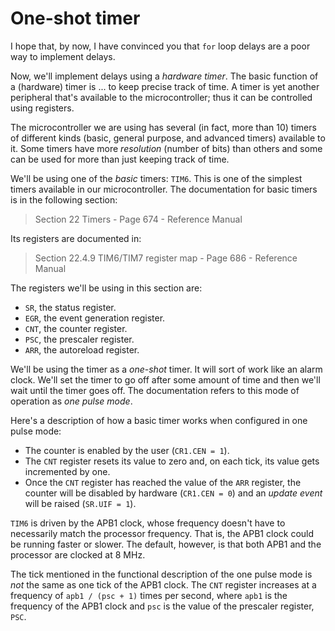 # One-shot timer

I hope that, by now, I have convinced you that `for` loop delays are a poor way to implement delays.

Now, we'll implement delays using a *hardware timer*. The basic function of a (hardware) timer is
... to keep precise track of time. A timer is yet another peripheral that's available to the
microcontroller; thus it can be controlled using registers.

The microcontroller we are using has several (in fact, more than 10) timers of different kinds
(basic, general purpose, and advanced timers) available to it. Some timers have more *resolution*
(number of bits) than others and some can be used for more than just keeping track of time.

We'll be using one of the *basic* timers: `TIM6`. This is one of the simplest timers available in
our microcontroller. The documentation for basic timers is in the following section:

> Section 22 Timers - Page 674 - Reference Manual

Its registers are documented in:

> Section 22.4.9 TIM6/TIM7 register map - Page 686 - Reference Manual

The registers we'll be using in this section are:

- `SR`, the status register.
- `EGR`, the event generation register.
- `CNT`, the counter register.
- `PSC`, the prescaler register.
- `ARR`, the autoreload register.

We'll be using the timer as a *one-shot* timer. It will sort of work like an alarm clock. We'll set
the timer to go off after some amount of time and then we'll wait until the timer goes off. The
documentation refers to this mode of operation as *one pulse mode*.

Here's a description of how a basic timer works when configured in one pulse mode:

- The counter is enabled by the user (`CR1.CEN = 1`).
- The `CNT` register resets its value to zero and, on each tick, its value gets incremented by one.
- Once the `CNT` register has reached the value of the `ARR` register, the counter will be disabled
  by hardware (`CR1.CEN = 0`) and an *update event* will be raised (`SR.UIF = 1`).

`TIM6` is driven by the APB1 clock, whose frequency doesn't have to necessarily match the processor
frequency. That is, the APB1 clock could be running faster or slower. The default, however, is that
both APB1 and the processor are clocked at 8 MHz.

The tick mentioned in the functional description of the one pulse mode is *not* the same as one
tick of the APB1 clock. The `CNT` register increases at a frequency of `apb1 / (psc + 1)`
times per second, where `apb1` is the frequency of the APB1 clock and `psc` is the value of the
prescaler register, `PSC`.
